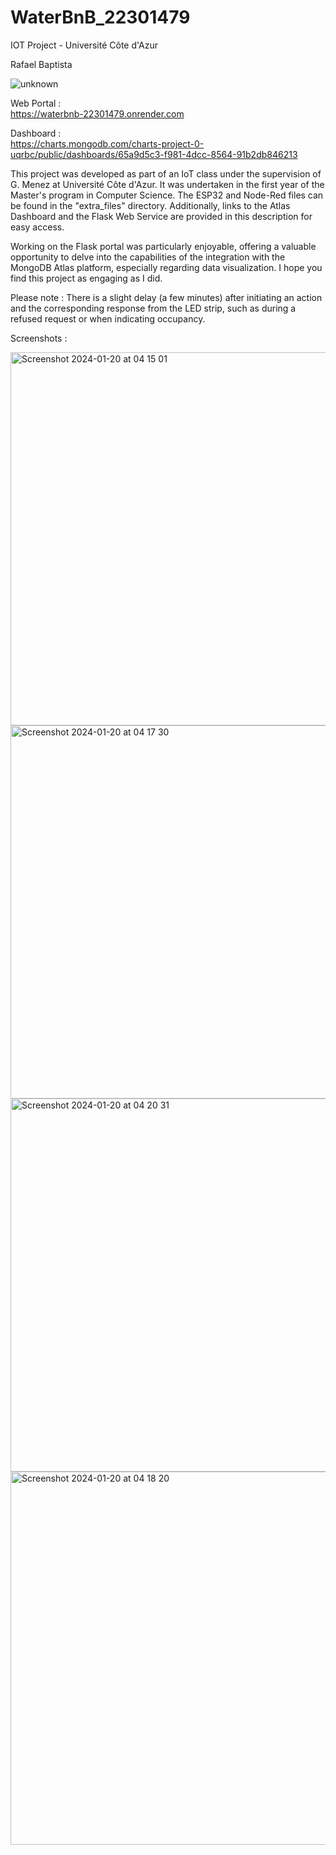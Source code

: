 # WaterBnB_22301479
IOT Project - Université Côte d'Azur

Rafael Baptista


![unknown](https://github.com/rafaelbenaion/WaterBnB_22301479/assets/12467598/4ac85af6-ed1e-4bfc-9e07-f30ba279aa66)

Web Portal :                                                                                             
https://waterbnb-22301479.onrender.com

Dashboard :                                                                                              
https://charts.mongodb.com/charts-project-0-uqrbc/public/dashboards/65a9d5c3-f981-4dcc-8564-91b2db846213 

This project was developed as part of an IoT class under the supervision of G. Menez at Université Côte d'Azur. It was undertaken in the first year of the Master's program in Computer Science. The ESP32 and Node-Red files can be found in the "extra_files" directory. Additionally, links to the Atlas Dashboard and the Flask Web Service are provided in this description for easy access. 

Working on the Flask portal was particularly enjoyable, offering a valuable opportunity to delve into the capabilities of the integration with the MongoDB Atlas platform, especially regarding data visualization. I hope you find this project as engaging as I did.

Please note : There is a slight delay (a few minutes) after initiating an action and the corresponding response from the LED strip, such as during a refused request or when indicating occupancy.

Screenshots : 
                                                                          
<img width="597" alt="Screenshot 2024-01-20 at 04 15 01" src="https://github.com/rafaelbenaion/WaterBnB_22301479/assets/12467598/f2e31b6f-1f22-4dc1-98f2-2b9a703208be">
<img width="597" alt="Screenshot 2024-01-20 at 04 17 30" src="https://github.com/rafaelbenaion/WaterBnB_22301479/assets/12467598/d0600503-1fc6-42c9-bcde-ba1f7ae7b129">
<img width="597" alt="Screenshot 2024-01-20 at 04 20 31" src="https://github.com/rafaelbenaion/WaterBnB_22301479/assets/12467598/de398369-17f3-4622-a4ab-a9dc2a28e3a8">
<img width="597" alt="Screenshot 2024-01-20 at 04 18 20" src="https://github.com/rafaelbenaion/WaterBnB_22301479/assets/12467598/827654b5-9c3a-44cb-81c8-e3a80dc25ad5">

